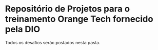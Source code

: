 # Repositório de Projetos para o treinamento Orange Tech fornecido pela DIO

Todos os desafios serão postados nesta pasta.
